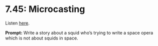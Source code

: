 # 7.45: Microcasting 

Listen [here](http://www.writingexcuses.com/2012/11/05/writing-excuses-7-45-microcasting/). 

**Prompt:** Write a story about a squid who’s trying to write a space opera which is not about squids in space.